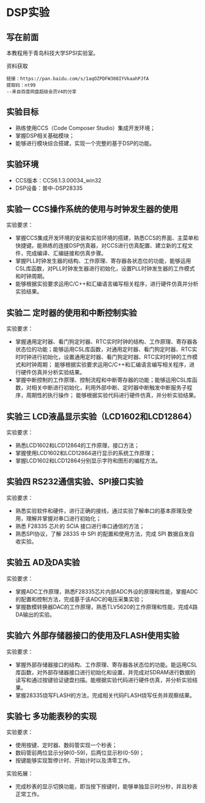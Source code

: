 # DSP实验

## 写在前面

本教程用于青岛科技大学SPSI实验室。

资料获取
```
链接：https://pan.baidu.com/s/1aqOZPDFW308IYVkaahPJfA 
提取码：nt99 
--来自百度网盘超级会员V4的分享
```

## 实验目标
- 熟练使用CCS（Code Composer Studio）集成开发环境；
- 掌握DSP相关基础模块；
- 能够进行模块综合搭建，实现一个完整的基于DSP的功能。

## 实验环境
- CCS版本：CCS6.1.3.00034_win32
- DSP设备：普中-DSP28335

## 实验一 CCS操作系统的使用与时钟发生器的使用

实验要求：
- 掌握CCS集成开发环境的安装和实验环境的搭建，熟悉CCS的界面、主菜单和快捷键。能熟练的连接DSP仿真器，对CCS进行仿真配置、建立新的工程文件，完成编译、汇编链接和仿真步骤。
- 掌握PLL时钟发生器的结构、工作原理、寄存器各状态位的功能，能够运用CSL库函数，对PLL时钟发生器进行初始化，设置PLL时钟发生器的工作模式和时钟周期。
- 能够根据实验要求运用C/C++和汇编语言编写相关程序，进行硬件仿真并分析实验结果。 

## 实验二 定时器的使用和中断控制实验

实验要求：
- 掌握通用定时器、看门狗定时器、RTC实时时钟的结构、工作原理、寄存器各状态位的功能；能够运用CSL库函数，对通用定时器、看门狗定时器、RTC实时时钟进行初始化，设置通用定时器、看门狗定时器、RTC实时时钟的工作模式和时钟周期； 能够根据实验要求运用C/C++和汇编语言编写相关程序，进行硬件仿真并分析实验结果。
- 掌握中断控制的工作原理、控制流程和中断寄存器的功能；能够运用CSL库函数，对相关中断进行初始化，利用外部中断、定时器中断触发中断服务子程序，周期性的执行操作； 能够根据实验代码进行硬件仿真，并分析实验结果。

## 实验三 LCD液晶显示实验（LCD1602和LCD12864）

实验要求：
- 熟悉LCD1602和LCD12864的工作原理，接口方法；
- 掌握使用LCD1602和LCD12864进行显示的系统工作原理；
- 掌握LCD1602和LCD12864分别显示字符和图形的编程方法。

## 实验四 RS232通信实验、SPI接口实验

实验要求：
- 熟悉实验软件和硬件，进行正确的接线，通过实验了解串口的基本原理及使用，理解并掌握对串口进行初始化；
- 熟悉 F28335 芯片的 SCIA 接口进行串口通信的方法；
- 熟悉SPI协议，了解 28335 中 SPI 的配置和使用方法，完成 SPI 数据自发自收实验。

## 实验五 AD及DA实验

实验要求：
- 掌握ADC工作原理，熟悉F28335芯片内部ADC外设的原理和性能，掌握ADC的配置和控制方法，完成基于该ADC的电压采集实验；
- 掌握数模转换器DAC的工作原理，熟悉TLV5620的工作原理和性能，完成4路DA输出的实验。

## 实验六 外部存储器接口的使用及FLASH使用实验

实验要求：
- 掌握外部存储器接口的结构、工作原理、寄存器各状态位的功能。能运用CSL库函数，对外部存储器接口进行初始化和设置，并完成对SDRAM进行数据的读写和通过按键验证键盘扫描。能根据实验代码进行硬件仿真，并分析实验结果。
- 掌握28335烧写FLASH的方法，完成相关代码FLASH烧写任务并观察结果。

## 实验七 多功能表秒的实现

实验要求：
- 使用按键、定时器、数码管实现一个秒表；
- 数码管前两位显示分钟(0-59)，后两位显示秒(0-59)；
- 按键能够实现暂停计时、开始计时以及清零工作。

实验拓展：
- 完成秒表的显示切换功能，即当按下按键时，能够单独显示时分秒，并且秒表正常工作。
